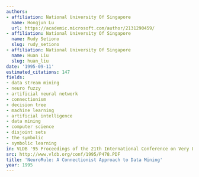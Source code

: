 ```yaml
---
authors:
- affiliation: National University Of Singapore
  name: Hongjun Lu
  url: https://academic.microsoft.com/author/2131290459/
- affiliation: National University Of Singapore
  name: Rudy Setiono
  slug: rudy_setiono
- affiliation: National University Of Singapore
  name: Huan Liu
  slug: huan_liu
date: '1995-09-11'
estimated_citations: 147
fields:
- data stream mining
- neuro fuzzy
- artificial neural network
- connectionism
- decision tree
- machine learning
- artificial intelligence
- data mining
- computer science
- disjoint sets
- the symbolic
- symbolic learning
in: VLDB '95 Proceedings of the 21th International Conference on Very Large Data Bases
src: http://www.vldb.org/conf/1995/P478.PDF
title: 'NeuroRule: A Connectionist Approach to Data Mining'
year: 1995
---
```

